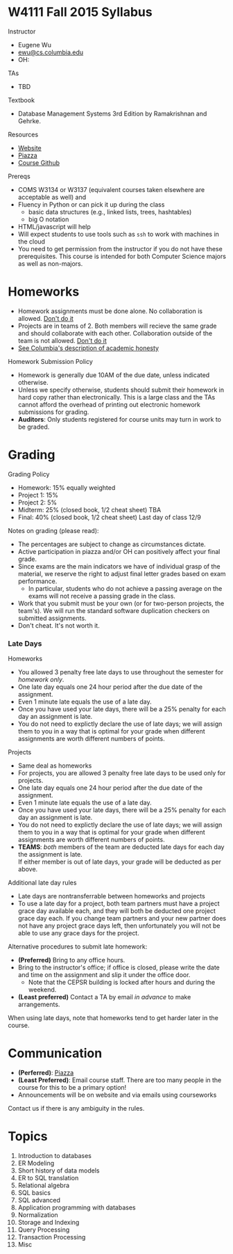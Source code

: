# W4111 Fall 2015 Syllabus

Instructor

* Eugene Wu
* ewu@cs.columbia.edu
* OH: 

TAs

* TBD

Textbook

*  Database Management Systems 3rd Edition by Ramakrishnan and Gehrke. 

Resources

* [Website](http://www.cs.columbia.edu/~ewu/4111)
* [Piazza](https://piazza.com/class/id26ml2f2m0ju)
* [Course Github](https://github.com/w4111/)


Prereqs

* COMS W3134 or W3137 (equivalent courses taken elsewhere are acceptable as well) and
* Fluency in Python or can pick it up during the class
  * basic data structures (e.g., linked lists, trees, hashtables)
  * big O notation
* HTML/javascript will help
* Will expect students to use tools such as `ssh` to work with machines in the cloud
* You need to get permission from the instructor if you do not have these prerequisites. 
  This course is intended for both Computer Science majors as well as non-majors.



# Homeworks

* Homework assignments must be done alone.  No collaboration is allowed.  [Don't do it](http://www.cs.columbia.edu/education/honesty)
* Projects are in teams of 2.  Both members will recieve the same grade and should collaborate with each other.  Collaboration outside of the team is not allowed. [Don't do it](http://www.cs.columbia.edu/education/honesty)
* [See Columbia's description of academic honesty](http://www.cs.columbia.edu/education/honesty)


Homework Submission Policy

* Homework is generally due 10AM of the due date, unless indicated otherwise.
* Unless we specify otherwise, students should submit their homework in hard copy rather than electronically.
  This is a large class and the TAs cannot afford the overhead of printing out electronic homework submissions for grading.
* **Auditors**: Only students registered for course units may turn in work to be graded.



# Grading

Grading Policy

* Homework: 15% equally weighted
* Project 1: 15% 
* Project 2: 5% 
* Midterm: 25% (closed book, 1/2 cheat sheet) TBA
* Final: 40% (closed book, 1/2 cheat sheet) Last day of class 12/9

Notes on grading (please read):
<a name="cheating"></a>

* The percentages are subject to change as circumstances dictate. 
* Active participation in piazza and/or OH can positively affect your final grade.
* Since exams are the main indicators we have of individual grasp of the material, we reserve the right to adjust final letter grades based on exam performance.  
  * In particular, students who do not achieve a passing average on the exams will not receive a passing grade in the class.
* Work that you submit must be your own (or for two-person projects, the team's). 
  We will run the standard software duplication checkers on submitted assignments.
* Don't cheat.  It's not worth it.


### Late Days

Homeworks

* You allowed 3 penalty free late days to use throughout the semester for _homework only_.  
* One late day equals one 24 hour period after the due date of the assignment.  
* Even 1 minute late equals the use of a late day.
* Once you have used your late days, there will be a 25% penalty for each day an assignment is late.  
* You do not need to explictly declare the use of late days;  we will assign them to you in a way that is optimal for your grade when different assignments are worth different numbers of points.   

Projects 

* Same deal as homeworks
* For projects, you are allowed 3 penalty free late days to be used only for projects.   
* One late day equals one 24 hour period after the due date of the assignment.  
* Even 1 minute late equals the use of a late day.
* Once you have used your late days, there will be a 25% penalty for each day an assignment is late.  
* You do not need to explictly declare the use of late days;  we will assign them to you in a way that is optimal for your grade when different assignments are worth different numbers of points.   
* **TEAMS**: _both_ members of the team are deducted late days for each day the assignment is late.  
  If either member is out of late days, your grade will be deducted as per above.

Additional late day rules

* Late days are nontransferrable between homeworks and projects
* To use a late day for a project, both team partners must have a project grace day available each, and they will both be deducted one project grace day each. If you change team partners and your new partner does not have any project grace days left, then unfortunately you will not be able to use any grace days for the project.




Alternative procedures to submit late homework:

* **(Preferred)** Bring to any office hours.
* Bring to the instructor's office; if office is closed, please write the date and time on the assignment and slip it under the office door. 
  * Note that the CEPSR building is locked after hours and during the weekend.
* **(Least preferred)** Contact a TA by email _in advance_ to make arrangements.

When using late days, note that homeworks tend to get harder later in the course.



# Communication

* **(Perferred)**: [Piazza](https://piazza.com/class/id26ml2f2m0ju)
* **(Least Preferred)**: Email course staff.  There are too many people in the course for this to be a primary option!
* Announcements will be on website and via emails using courseworks

Contact us if there is any ambiguity in the rules.
 



# Topics

1. Introduction to databases
2. ER Modeling
3. Short history of data models
4. ER to SQL translation
5. Relational algebra
6. SQL basics
7. SQL advanced
8. Application programming with databases
9. Normalization
1. Storage and Indexing
1. Query Processing
1. Transaction Processing
1. Misc

